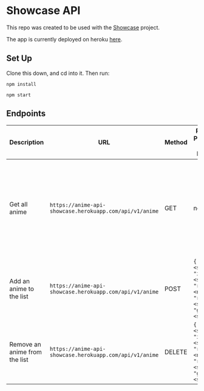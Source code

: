 # Showcase API

This repo was created to be used with the [Showcase](https://github.com/aominhlong/Showcase) project.

The app is currently deployed on heroku [here](https://anime-api-showcase.herokuapp.com/).

## Set Up

Clone this down, and cd into it. Then run:

`npm install`

`npm start`

## Endpoints
| Description | URL | Method | Required Properties for Request | Sample Successful Response |
|----------|-----|--------|---------------------|-----------------|
| Get all anime |`https://anime-api-showcase.herokuapp.com/api/v1/anime`| GET  | none | object with `animeList` property containing an array of all anime and `userWatchList` property containing an array of anime added to user's watchlist |
| Add an anime to the list |`https://anime-api-showcase.herokuapp.com/api/v1/anime`| POST | `{ "title": <string>, "image": <string>, "rating": <number>, "runtime": <string>, "genre": <string> }` | `{message: 'post successful', post: <Object>}` | 
| Remove an anime from the list |`https://anime-api-showcase.herokuapp.com/api/v1/anime`| DELETE  | `{ "title": <string>, "image": <string>, "rating": <number>, "runtime": <string>, "genre": <string> }` | <`object of deleted anime`> |
